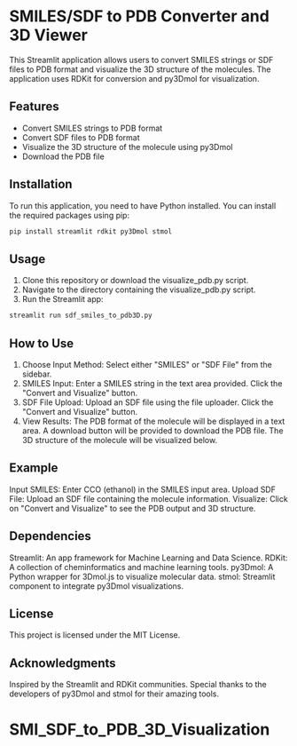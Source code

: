 # SMILES/SDF to PDB Converter and 3D Viewer

This Streamlit application allows users to convert SMILES strings or SDF files to PDB format and visualize the 3D structure of the molecules. The application uses RDKit for conversion and py3Dmol for visualization.

## Features

- Convert SMILES strings to PDB format
- Convert SDF files to PDB format
- Visualize the 3D structure of the molecule using py3Dmol
- Download the PDB file

## Installation

To run this application, you need to have Python installed. You can install the required packages using pip:

```bash
pip install streamlit rdkit py3Dmol stmol
```

## Usage

1. Clone this repository or download the visualize_pdb.py script.
2. Navigate to the directory containing the visualize_pdb.py script.
3. Run the Streamlit app:

```bash
streamlit run sdf_smiles_to_pdb3D.py
```

## How to Use

1. Choose Input Method: Select either "SMILES" or "SDF File" from the sidebar.
2. SMILES Input:
   Enter a SMILES string in the text area provided.
   Click the "Convert and Visualize" button.
3. SDF File Upload:
   Upload an SDF file using the file uploader.
   Click the "Convert and Visualize" button.
4. View Results:
   The PDB format of the molecule will be displayed in a text area.
   A download button will be provided to download the PDB file.
   The 3D structure of the molecule will be visualized below.
## Example

Input SMILES: Enter CCO (ethanol) in the SMILES input area.
Upload SDF File: Upload an SDF file containing the molecule information.
Visualize: Click on "Convert and Visualize" to see the PDB output and 3D structure.

## Dependencies

Streamlit: An app framework for Machine Learning and Data Science.
RDKit: A collection of cheminformatics and machine learning tools.
py3Dmol: A Python wrapper for 3Dmol.js to visualize molecular data.
stmol: Streamlit component to integrate py3Dmol visualizations.

## License

This project is licensed under the MIT License.

## Acknowledgments

Inspired by the Streamlit and RDKit communities.
Special thanks to the developers of py3Dmol and stmol for their amazing tools.




# SMI_SDF_to_PDB_3D_Visualization
